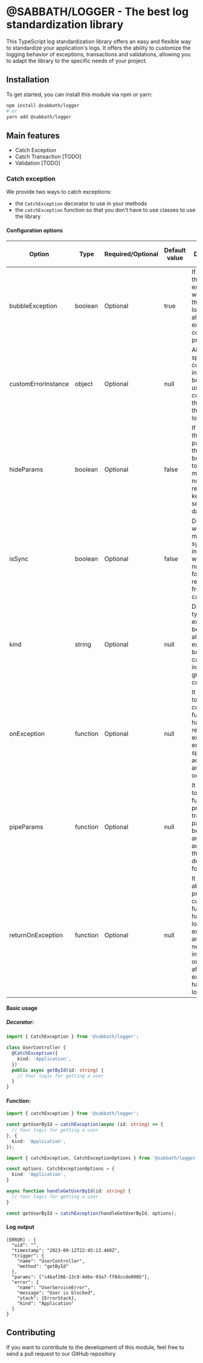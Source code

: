# @SABBATH/LOGGER - The best log standardization library
This TypeScript log standardization library offers an easy and flexible way to standardize your application's logs.
It offers the ability to customize the logging behavior of exceptions, transactions and validations, allowing you to adapt the library to the specific needs of your project.

## Installation
To get started, you can install this module via npm or yarn:

```bash
npm install @sabbath/logger
# or
yarn add @sabbath/logger
```

## Main features
- Catch Exception
- Catch Transaction [TODO]
- Validation [TODO]

### Catch exception
We provide two ways to catch exceptions:
- the `CatchException` decorator to use in your methods
- the `catchException` function so that you don't have to use classes to use the library

#### Configuration options
| Option              | Type     | Required/Optional | Default value | Description                                                                                                                                                 | Example using function                                                                                                            | Example using decorator                                                                                                             |
|---------------------|----------|-------------------|---------------|-------------------------------------------------------------------------------------------------------------------------------------------------------------|-----------------------------------------------------------------------------------------------------------------------------------|-------------------------------------------------------------------------------------------------------------------------------------|
| bubbleException     | boolean  | Optional          | true          | If set to true, the original exception will be thrown after logging, allowing the exception to continue its propagation.                                    | [Function](https://github.com/iago-f-s-e/sabbath-logger/blob/main/doc/examples/catch-exception/bubble-exception.function.md)      | [Decorator](https://github.com/iago-f-s-e/sabbath-logger/blob/main/doc/examples/catch-exception/bubble-exception.decorator.md)      |
| customErrorInstance | object   | Optional          | null          | Allows you to specify a custom error instance to be thrown, useful for customizing the exception that is logged.                                            | [Function](https://github.com/iago-f-s-e/sabbath-logger/blob/main/doc/examples/catch-exception/custom-error-instance.function.md) | [Decorator](https://github.com/iago-f-s-e/sabbath-logger/blob/main/doc/examples/catch-exception/custom-error-instance.decorator.md) |
| hideParams          | boolean  | Optional          | false         | If set to true, the parameters that have been passed to the method will not be recorded, keeping sensitive data private.                                    | [Function](https://github.com/iago-f-s-e/sabbath-logger/blob/main/doc/examples/catch-exception/hide-params.function.md)           | [Decorator](https://github.com/iago-f-s-e/sabbath-logger/blob/main/doc/examples/catch-exception/hide-params.decorator.md)           |
| isSync              | boolean  | Optional          | false         | Defines whether the method is synchronous, indicating whether or not it waits for responses from external calls.                                            |                                                                                                                                   |                                                                                                                                     |
| kind                | string   | Optional          | null          | Defines the type of exception to be logged, allowing exceptions to be categorized into different groups or contexts.                                        |                                                                                                                                   |                                                                                                                                     |
| onException         | function | Optional          | null          | It allows you to provide a custom function to handle the registered exception, executing specific actions when an exception occurs.                         | [Function](https://github.com/iago-f-s-e/sabbath-logger/blob/main/doc/examples/catch-exception/on-exception.function.md)          | [Decorator](https://github.com/iago-f-s-e/sabbath-logger/blob/main/doc/examples/catch-exception/on-exception.decorator.md)          |
| pipeParams          | function | Optional          | null          | It allows you to use a function to process and transform the parameters before they are recorded, adapting them to the desired format.                      | [Function](https://github.com/iago-f-s-e/sabbath-logger/blob/main/doc/examples/catch-exception/pipe-params.function.md)           | [Decorator](https://github.com/iago-f-s-e/sabbath-logger/blob/main/doc/examples/catch-exception/pipe-params.decorator.md)           |
| returnOnException   | function | Optional          | null          | It offers the ability to provide a custom function to handle the logged exception and return new information or values after the exception has been logged. | [Function](https://github.com/iago-f-s-e/sabbath-logger/blob/main/doc/examples/catch-exception/return-on-exception.function.md)   | [Decorator](https://github.com/iago-f-s-e/sabbath-logger/blob/main/doc/examples/catch-exception/return-on-exception.function.md)    |

#### Basic usage
##### Decorator:
```typescript
import { CatchException } from '@sabbath/logger';

class UserController {
  @CatchException({
    kind: 'Application',
  })
  public async getById(id: string) {
    // Your logic for getting a user
  }
}
```

#### Function:
```typescript
import { catchException } from '@sabbath/logger';

const getUserById = catchException(async (id: string) => {
  // Your logic for getting a user
}, {
  kind: 'Application',
});
```

```typescript
import { catchException, CatchExceptionOptions } from '@sabbath/logger';

const options: CatchExceptionOptions = {
  kind: 'Application',
}

async function handleGetUserById(id: string) {
  // Your logic for getting a user
}

const getUserById = catchException(handleGetUserById, options);
```

#### Log output
```text
[ERROR] - {
  "uid": "",
  "timestamp": "2023-09-12T22:45:13.468Z",
  "trigger": {
    "name": "UserController",
    "method": "getById"
  },
  "params": ["c4baf266-13c9-4d6e-93a7-ff8dccde0905"],
  "error": {
    "name": "UserServiceError",
    "message": "User is blocked",
    "stack": {ErrorStack},
    "kind": "Application"
  }
}
```

## Contributing
If you want to contribute to the development of this module, feel free to send a pull request to our GitHub repository
